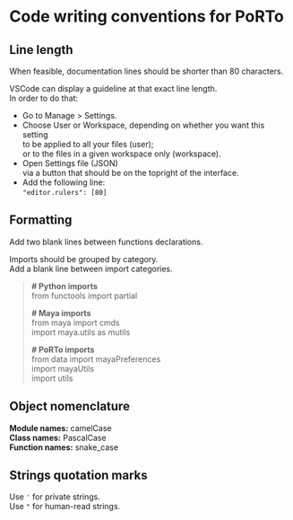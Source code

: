 # Code writing conventions for PoRTo

## Line length
When feasible, documentation lines should be shorter than 80 characters.  

VSCode can display a guideline at that exact line length.  
In order to do that:  
- Go to Manage > Settings.  
- Choose User or Workspace, depending on whether you want this setting  
to be applied to all your files (user);  
or to the files in a given workspace only (workspace).  
- Open Settings file (JSON)  
via a button that should be on the topright of the interface.  
- Add the following line:  
`"editor.rulers": [80]`  

## Formatting
Add two blank lines between functions declarations.  

Imports should be grouped by category.  
Add a blank line between import categories.  
> **\# Python imports**  
>from functools import partial  
>  
> **\# Maya imports**  
>from maya import cmds  
>import maya.utils as mutils  
>  
> **\# PoRTo imports**  
>from data import mayaPreferences  
>import mayaUtils  
>import utils  

## Object nomenclature
**Module names:** camelCase  
**Class names:** PascalCase  
**Function names:** snake_case  

## Strings quotation marks
Use `'` for private strings.  
Use `"` for human-read strings.  
